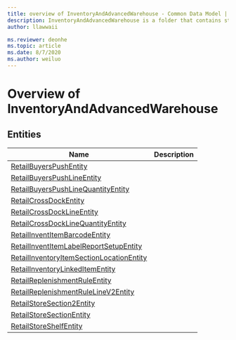 ```yaml
---
title: overview of InventoryAndAdvancedWarehouse - Common Data Model | Microsoft Docs
description: InventoryAndAdvancedWarehouse is a folder that contains standard entities related to the Common Data Model.
author: llawwaii

ms.reviewer: deonhe
ms.topic: article
ms.date: 8/7/2020
ms.author: weiluo
---
```


# Overview of InventoryAndAdvancedWarehouse


## Entities

|Name|Description|
|---|---|
|[RetailBuyersPushEntity](RetailBuyersPushEntity.md)||
|[RetailBuyersPushLineEntity](RetailBuyersPushLineEntity.md)||
|[RetailBuyersPushLineQuantityEntity](RetailBuyersPushLineQuantityEntity.md)||
|[RetailCrossDockEntity](RetailCrossDockEntity.md)||
|[RetailCrossDockLineEntity](RetailCrossDockLineEntity.md)||
|[RetailCrossDockLineQuantityEntity](RetailCrossDockLineQuantityEntity.md)||
|[RetailInventItemBarcodeEntity](RetailInventItemBarcodeEntity.md)||
|[RetailInventItemLabelReportSetupEntity](RetailInventItemLabelReportSetupEntity.md)||
|[RetailInventoryItemSectionLocationEntity](RetailInventoryItemSectionLocationEntity.md)||
|[RetailInventoryLinkedItemEntity](RetailInventoryLinkedItemEntity.md)||
|[RetailReplenishmentRuleEntity](RetailReplenishmentRuleEntity.md)||
|[RetailReplenishmentRuleLineV2Entity](RetailReplenishmentRuleLineV2Entity.md)||
|[RetailStoreSection2Entity](RetailStoreSection2Entity.md)||
|[RetailStoreSectionEntity](RetailStoreSectionEntity.md)||
|[RetailStoreShelfEntity](RetailStoreShelfEntity.md)||
